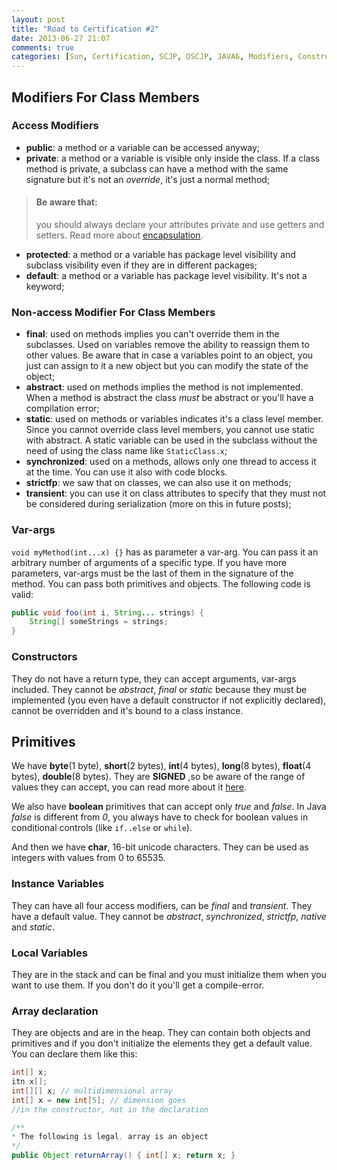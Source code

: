 ```yaml
---
layout: post
title: "Road to Certification #2"
date: 2013-06-27 21:07
comments: true
categories: [Sun, Certification, SCJP, OSCJP, JAVA6, Modifiers, Constructors ]
---
```

## Modifiers For Class Members

### Access Modifiers
* **public**: a method or a variable can be accessed anyway;
* **private**: a method or a variable is visible only inside the class. If a class method is private, a subclass can have a method with the same signature but it's not an *override*, it's just a normal method;

> #### Be aware that:
> you should always declare your attributes private and use getters and setters. Read more about [encapsulation](http://en.wikipedia.org/wiki/Encapsulation_%28object-oriented_programming%29).

* **protected**: a method or a variable has package level visibility and subclass visibility even if they are in different packages;
* **default**: a method or a variable has package level visibility. It's not a keyword;
<!-- more -->

### Non-access Modifier For Class Members
* **final**: used on methods implies you can't override them in the subclasses. Used on variables remove the ability to reassign them to other values. Be aware that in case a variables point to an object, you just can assign to it a new object but you can modify the state of the object;
* **abstract**: used on methods implies the method is not implemented. When a method is abstract the class *must* be abstract or you'll have a compilation error;
* **static**: used on methods or variables indicates it's a class level member. Since you cannot override class level members, you cannot use static with abstract. A static variable can be used in the subclass without the need of using the class name like `StaticClass.x`;
* **synchronized**: used on a methods, allows only one thread to access it at the time. You can use it also with code blocks.
* **strictfp**: we saw that on classes, we can also use it on methods;
* **transient**: you can use it on class attributes to specify that they must not be considered during serialization (more on this in future posts);

### Var-args
`void myMethod(int...x) {}` has as parameter a var-arg. You can pass it an arbitrary number of arguments of a specific type. If you have more parameters, var-args must be the last of them in the signature of the method. You can pass both primitives and objects. The following code is valid:

~~~~~~~~ java
public void foo(int i, String... strings) {
	String[] someStrings = strings;
}
~~~~~~~~

### Constructors
They do not have a return type, they can accept arguments, var-args included. They cannot be *abstract*, *final* or *static* because they must be implemented (you even have a default constructor if not explicitly declared), cannot be overridden and it's bound to a class instance.

## Primitives
We have **byte**(1 byte), **short**(2 bytes), **int**(4 bytes), **long**(8 bytes), **float**(4 bytes), **double**(8 bytes). They are **SIGNED** ,so be aware of the range of values they can accept, you can read more about it [here](http://www.cafeaulait.org/course/week2/02.html).

We also have **boolean** primitives that can accept only *true* and *false*. In Java *false* is different from *0*, you always have to check for boolean values in conditional controls (like `if..else` or `while`).

And then we have **char**, 16-bit unicode characters. They can be used as integers with values from 0 to 65535.

### Instance Variables
They can have all four access modifiers, can be *final* and *transient*. They have a default value. They cannot be *abstract*, *synchronized*, *strictfp*, *native* and *static*.

### Local Variables
They are in the stack and can be final and you must initialize them when you want to use them. If you don't do it you'll get a compile-error.

### Array declaration
They are objects and are in the heap. They can contain both objects and primitives and if you don't initialize the elements they get a default value. You can declare them like this:

~~~~~~~~ java
int[] x;
itn x[];
int[][] x; // multidimensional array
int[] x = new int[5]; // dimension goes
//in the constructor, not in the declaration

/**
* The following is legal, array is an object
*/
public Object returnArray() { int[] x; return x; }
~~~~~~~~

